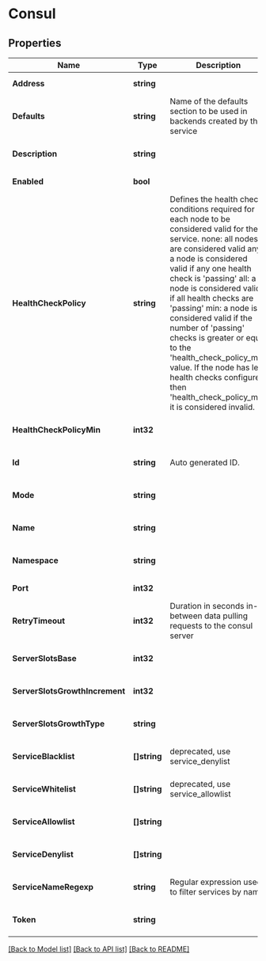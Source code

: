 # Consul

## Properties
Name | Type | Description | Notes
------------ | ------------- | ------------- | -------------
**Address** | **string** |  | [default to null]
**Defaults** | **string** | Name of the defaults section to be used in backends created by this service | [optional] [default to null]
**Description** | **string** |  | [optional] [default to null]
**Enabled** | **bool** |  | [default to null]
**HealthCheckPolicy** | **string** | Defines the health check conditions required for each node to be considered valid for the service.   none: all nodes are considered valid   any: a node is considered valid if any one health check is &#39;passing&#39;   all: a node is considered valid if all health checks are &#39;passing&#39;   min: a node is considered valid if the number of &#39;passing&#39; checks is greater or equal to the &#39;health_check_policy_min&#39; value.     If the node has less health checks configured then &#39;health_check_policy_min&#39; it is considered invalid. | [optional] [default to null]
**HealthCheckPolicyMin** | **int32** |  | [optional] [default to null]
**Id** | **string** | Auto generated ID. | [optional] [default to null]
**Mode** | **string** |  | [optional] [default to null]
**Name** | **string** |  | [optional] [default to null]
**Namespace** | **string** |  | [optional] [default to null]
**Port** | **int32** |  | [default to null]
**RetryTimeout** | **int32** | Duration in seconds in-between data pulling requests to the consul server | [default to null]
**ServerSlotsBase** | **int32** |  | [optional] [default to null]
**ServerSlotsGrowthIncrement** | **int32** |  | [optional] [default to null]
**ServerSlotsGrowthType** | **string** |  | [optional] [default to null]
**ServiceBlacklist** | **[]string** | deprecated, use service_denylist | [optional] [default to null]
**ServiceWhitelist** | **[]string** | deprecated, use service_allowlist | [optional] [default to null]
**ServiceAllowlist** | **[]string** |  | [optional] [default to null]
**ServiceDenylist** | **[]string** |  | [optional] [default to null]
**ServiceNameRegexp** | **string** | Regular expression used to filter services by name. | [optional] [default to null]
**Token** | **string** |  | [optional] [default to null]

[[Back to Model list]](../README.md#documentation-for-models) [[Back to API list]](../README.md#documentation-for-api-endpoints) [[Back to README]](../README.md)


